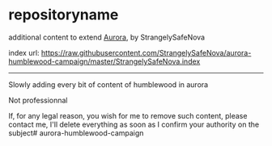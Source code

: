 # repositoryname
additional content to extend [Aurora](https://aurorabuilder.com/), by StrangelySafeNova

index url: https://raw.githubusercontent.com/StrangelySafeNova/aurora-humblewood-campaign/master/StrangelySafeNova.index

---

Slowly adding every bit of content of humblewood in aurora

Not professionnal


If, for any legal reason, you wish for me to remove such content, please contact me, I'll delete everything as soon as I confirm your authority on the subject# aurora-humblewood-campaign
